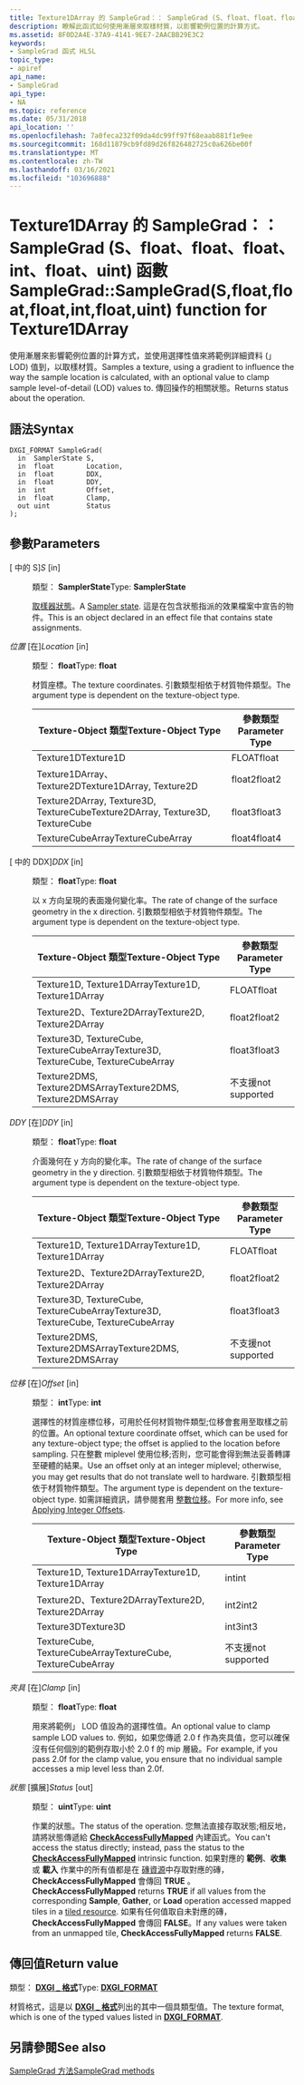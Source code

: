```yaml
---
title: Texture1DArray 的 SampleGrad：： SampleGrad (S、float、float、float、int、float、uint) 函數
description: 瞭解此函式如何使用漸層來取樣材質，以影響範例位置的計算方式。
ms.assetid: 8F0D2A4E-37A9-4141-9EE7-2AACBB29E3C2
keywords:
- SampleGrad 函式 HLSL
topic_type:
- apiref
api_name:
- SampleGrad
api_type:
- NA
ms.topic: reference
ms.date: 05/31/2018
api_location: ''
ms.openlocfilehash: 7a0feca232f09da4dc99ff97f68eaab881f1e9ee
ms.sourcegitcommit: 168d11879cb9fd89d26f826482725c0a626be00f
ms.translationtype: MT
ms.contentlocale: zh-TW
ms.lasthandoff: 03/16/2021
ms.locfileid: "103696888"
---
```

# <a name="samplegradsamplegradsfloatfloatfloatintfloatuint-function-for-texture1darray"></a><span data-ttu-id="c5459-104">Texture1DArray 的 SampleGrad：： SampleGrad (S、float、float、float、int、float、uint) 函數</span><span class="sxs-lookup"><span data-stu-id="c5459-104">SampleGrad::SampleGrad(S,float,float,float,int,float,uint) function for Texture1DArray</span></span>

<span data-ttu-id="c5459-105">使用漸層來影響範例位置的計算方式，並使用選擇性值來將範例詳細資料 (」 LOD) 值到，以取樣材質。</span><span class="sxs-lookup"><span data-stu-id="c5459-105">Samples a texture, using a gradient to influence the way the sample location is calculated, with an optional value to clamp sample level-of-detail (LOD) values to.</span></span> <span data-ttu-id="c5459-106">傳回操作的相關狀態。</span><span class="sxs-lookup"><span data-stu-id="c5459-106">Returns status about the operation.</span></span>

## <a name="syntax"></a><span data-ttu-id="c5459-107">語法</span><span class="sxs-lookup"><span data-stu-id="c5459-107">Syntax</span></span>


``` syntax
DXGI_FORMAT SampleGrad(
  in  SamplerState S,
  in  float        Location,
  in  float        DDX,
  in  float        DDY,
  in  int          Offset,
  in  float        Clamp,
  out uint         Status
);
```



## <a name="parameters"></a><span data-ttu-id="c5459-108">參數</span><span class="sxs-lookup"><span data-stu-id="c5459-108">Parameters</span></span>

<dl> <dt>

<span data-ttu-id="c5459-109"> \[ 中的 S\]</span><span class="sxs-lookup"><span data-stu-id="c5459-109">*S* \[in\]</span></span>
</dt> <dd>

<span data-ttu-id="c5459-110">類型： **SamplerState**</span><span class="sxs-lookup"><span data-stu-id="c5459-110">Type: **SamplerState**</span></span>

<span data-ttu-id="c5459-111">[取樣器狀態](dx-graphics-hlsl-sampler.md)。</span><span class="sxs-lookup"><span data-stu-id="c5459-111">A [Sampler state](dx-graphics-hlsl-sampler.md).</span></span> <span data-ttu-id="c5459-112">這是在包含狀態指派的效果檔案中宣告的物件。</span><span class="sxs-lookup"><span data-stu-id="c5459-112">This is an object declared in an effect file that contains state assignments.</span></span>

</dd> <dt>

<span data-ttu-id="c5459-113">*位置* \[在\]</span><span class="sxs-lookup"><span data-stu-id="c5459-113">*Location* \[in\]</span></span>
</dt> <dd>

<span data-ttu-id="c5459-114">類型： **float**</span><span class="sxs-lookup"><span data-stu-id="c5459-114">Type: **float**</span></span>

<span data-ttu-id="c5459-115">材質座標。</span><span class="sxs-lookup"><span data-stu-id="c5459-115">The texture coordinates.</span></span> <span data-ttu-id="c5459-116">引數類型相依于材質物件類型。</span><span class="sxs-lookup"><span data-stu-id="c5459-116">The argument type is dependent on the texture-object type.</span></span>



| <span data-ttu-id="c5459-117">Texture-Object 類型</span><span class="sxs-lookup"><span data-stu-id="c5459-117">Texture-Object Type</span></span>                    | <span data-ttu-id="c5459-118">參數類型</span><span class="sxs-lookup"><span data-stu-id="c5459-118">Parameter Type</span></span> |
|----------------------------------------|----------------|
| <span data-ttu-id="c5459-119">Texture1D</span><span class="sxs-lookup"><span data-stu-id="c5459-119">Texture1D</span></span>                              | <span data-ttu-id="c5459-120">FLOAT</span><span class="sxs-lookup"><span data-stu-id="c5459-120">float</span></span>          |
| <span data-ttu-id="c5459-121">Texture1DArray、Texture2D</span><span class="sxs-lookup"><span data-stu-id="c5459-121">Texture1DArray, Texture2D</span></span>              | <span data-ttu-id="c5459-122">float2</span><span class="sxs-lookup"><span data-stu-id="c5459-122">float2</span></span>         |
| <span data-ttu-id="c5459-123">Texture2DArray, Texture3D, TextureCube</span><span class="sxs-lookup"><span data-stu-id="c5459-123">Texture2DArray, Texture3D, TextureCube</span></span> | <span data-ttu-id="c5459-124">float3</span><span class="sxs-lookup"><span data-stu-id="c5459-124">float3</span></span>         |
| <span data-ttu-id="c5459-125">TextureCubeArray</span><span class="sxs-lookup"><span data-stu-id="c5459-125">TextureCubeArray</span></span>                       | <span data-ttu-id="c5459-126">float4</span><span class="sxs-lookup"><span data-stu-id="c5459-126">float4</span></span>         |



 

</dd> <dt>

<span data-ttu-id="c5459-127"> \[ 中的 DDX\]</span><span class="sxs-lookup"><span data-stu-id="c5459-127">*DDX* \[in\]</span></span>
</dt> <dd>

<span data-ttu-id="c5459-128">類型： **float**</span><span class="sxs-lookup"><span data-stu-id="c5459-128">Type: **float**</span></span>

<span data-ttu-id="c5459-129">以 x 方向呈現的表面幾何變化率。</span><span class="sxs-lookup"><span data-stu-id="c5459-129">The rate of change of the surface geometry in the x direction.</span></span> <span data-ttu-id="c5459-130">引數類型相依于材質物件類型。</span><span class="sxs-lookup"><span data-stu-id="c5459-130">The argument type is dependent on the texture-object type.</span></span>



| <span data-ttu-id="c5459-131">Texture-Object 類型</span><span class="sxs-lookup"><span data-stu-id="c5459-131">Texture-Object Type</span></span>                      | <span data-ttu-id="c5459-132">參數類型</span><span class="sxs-lookup"><span data-stu-id="c5459-132">Parameter Type</span></span> |
|------------------------------------------|----------------|
| <span data-ttu-id="c5459-133">Texture1D, Texture1DArray</span><span class="sxs-lookup"><span data-stu-id="c5459-133">Texture1D, Texture1DArray</span></span>                | <span data-ttu-id="c5459-134">FLOAT</span><span class="sxs-lookup"><span data-stu-id="c5459-134">float</span></span>          |
| <span data-ttu-id="c5459-135">Texture2D、Texture2DArray</span><span class="sxs-lookup"><span data-stu-id="c5459-135">Texture2D, Texture2DArray</span></span>                | <span data-ttu-id="c5459-136">float2</span><span class="sxs-lookup"><span data-stu-id="c5459-136">float2</span></span>         |
| <span data-ttu-id="c5459-137">Texture3D, TextureCube, TextureCubeArray</span><span class="sxs-lookup"><span data-stu-id="c5459-137">Texture3D, TextureCube, TextureCubeArray</span></span> | <span data-ttu-id="c5459-138">float3</span><span class="sxs-lookup"><span data-stu-id="c5459-138">float3</span></span>         |
| <span data-ttu-id="c5459-139">Texture2DMS, Texture2DMSArray</span><span class="sxs-lookup"><span data-stu-id="c5459-139">Texture2DMS, Texture2DMSArray</span></span>            | <span data-ttu-id="c5459-140">不支援</span><span class="sxs-lookup"><span data-stu-id="c5459-140">not supported</span></span>  |



 

</dd> <dt>

<span data-ttu-id="c5459-141">*DDY* \[在\]</span><span class="sxs-lookup"><span data-stu-id="c5459-141">*DDY* \[in\]</span></span>
</dt> <dd>

<span data-ttu-id="c5459-142">類型： **float**</span><span class="sxs-lookup"><span data-stu-id="c5459-142">Type: **float**</span></span>

<span data-ttu-id="c5459-143">介面幾何在 y 方向的變化率。</span><span class="sxs-lookup"><span data-stu-id="c5459-143">The rate of change of the surface geometry in the y direction.</span></span> <span data-ttu-id="c5459-144">引數類型相依于材質物件類型。</span><span class="sxs-lookup"><span data-stu-id="c5459-144">The argument type is dependent on the texture-object type.</span></span>



| <span data-ttu-id="c5459-145">Texture-Object 類型</span><span class="sxs-lookup"><span data-stu-id="c5459-145">Texture-Object Type</span></span>                      | <span data-ttu-id="c5459-146">參數類型</span><span class="sxs-lookup"><span data-stu-id="c5459-146">Parameter Type</span></span> |
|------------------------------------------|----------------|
| <span data-ttu-id="c5459-147">Texture1D, Texture1DArray</span><span class="sxs-lookup"><span data-stu-id="c5459-147">Texture1D, Texture1DArray</span></span>                | <span data-ttu-id="c5459-148">FLOAT</span><span class="sxs-lookup"><span data-stu-id="c5459-148">float</span></span>          |
| <span data-ttu-id="c5459-149">Texture2D、Texture2DArray</span><span class="sxs-lookup"><span data-stu-id="c5459-149">Texture2D, Texture2DArray</span></span>                | <span data-ttu-id="c5459-150">float2</span><span class="sxs-lookup"><span data-stu-id="c5459-150">float2</span></span>         |
| <span data-ttu-id="c5459-151">Texture3D, TextureCube, TextureCubeArray</span><span class="sxs-lookup"><span data-stu-id="c5459-151">Texture3D, TextureCube, TextureCubeArray</span></span> | <span data-ttu-id="c5459-152">float3</span><span class="sxs-lookup"><span data-stu-id="c5459-152">float3</span></span>         |
| <span data-ttu-id="c5459-153">Texture2DMS, Texture2DMSArray</span><span class="sxs-lookup"><span data-stu-id="c5459-153">Texture2DMS, Texture2DMSArray</span></span>            | <span data-ttu-id="c5459-154">不支援</span><span class="sxs-lookup"><span data-stu-id="c5459-154">not supported</span></span>  |



 

</dd> <dt>

<span data-ttu-id="c5459-155">*位移* \[在\]</span><span class="sxs-lookup"><span data-stu-id="c5459-155">*Offset* \[in\]</span></span>
</dt> <dd>

<span data-ttu-id="c5459-156">類型： **int**</span><span class="sxs-lookup"><span data-stu-id="c5459-156">Type: **int**</span></span>

<span data-ttu-id="c5459-157">選擇性的材質座標位移，可用於任何材質物件類型;位移會套用至取樣之前的位置。</span><span class="sxs-lookup"><span data-stu-id="c5459-157">An optional texture coordinate offset, which can be used for any texture-object type; the offset is applied to the location before sampling.</span></span> <span data-ttu-id="c5459-158">只在整數 miplevel 使用位移;否則，您可能會得到無法妥善轉譯至硬體的結果。</span><span class="sxs-lookup"><span data-stu-id="c5459-158">Use an offset only at an integer miplevel; otherwise, you may get results that do not translate well to hardware.</span></span> <span data-ttu-id="c5459-159">引數類型相依于材質物件類型。</span><span class="sxs-lookup"><span data-stu-id="c5459-159">The argument type is dependent on the texture-object type.</span></span> <span data-ttu-id="c5459-160">如需詳細資訊，請參閱套用 [整數位移](dx-graphics-hlsl-to-sample.md)。</span><span class="sxs-lookup"><span data-stu-id="c5459-160">For more info, see [Applying Integer Offsets](dx-graphics-hlsl-to-sample.md).</span></span>



| <span data-ttu-id="c5459-161">Texture-Object 類型</span><span class="sxs-lookup"><span data-stu-id="c5459-161">Texture-Object Type</span></span>           | <span data-ttu-id="c5459-162">參數類型</span><span class="sxs-lookup"><span data-stu-id="c5459-162">Parameter Type</span></span> |
|-------------------------------|----------------|
| <span data-ttu-id="c5459-163">Texture1D, Texture1DArray</span><span class="sxs-lookup"><span data-stu-id="c5459-163">Texture1D, Texture1DArray</span></span>     | <span data-ttu-id="c5459-164">int</span><span class="sxs-lookup"><span data-stu-id="c5459-164">int</span></span>            |
| <span data-ttu-id="c5459-165">Texture2D、Texture2DArray</span><span class="sxs-lookup"><span data-stu-id="c5459-165">Texture2D, Texture2DArray</span></span>     | <span data-ttu-id="c5459-166">int2</span><span class="sxs-lookup"><span data-stu-id="c5459-166">int2</span></span>           |
| <span data-ttu-id="c5459-167">Texture3D</span><span class="sxs-lookup"><span data-stu-id="c5459-167">Texture3D</span></span>                     | <span data-ttu-id="c5459-168">int3</span><span class="sxs-lookup"><span data-stu-id="c5459-168">int3</span></span>           |
| <span data-ttu-id="c5459-169">TextureCube, TextureCubeArray</span><span class="sxs-lookup"><span data-stu-id="c5459-169">TextureCube, TextureCubeArray</span></span> | <span data-ttu-id="c5459-170">不支援</span><span class="sxs-lookup"><span data-stu-id="c5459-170">not supported</span></span>  |



 

</dd> <dt>

<span data-ttu-id="c5459-171">*夾具* \[在\]</span><span class="sxs-lookup"><span data-stu-id="c5459-171">*Clamp* \[in\]</span></span>
</dt> <dd>

<span data-ttu-id="c5459-172">類型： **float**</span><span class="sxs-lookup"><span data-stu-id="c5459-172">Type: **float**</span></span>

<span data-ttu-id="c5459-173">用來將範例」 LOD 值設為的選擇性值。</span><span class="sxs-lookup"><span data-stu-id="c5459-173">An optional value to clamp sample LOD values to.</span></span> <span data-ttu-id="c5459-174">例如，如果您傳遞 2.0 f 作為夾具值，您可以確保沒有任何個別的範例存取小於 2.0 f 的 mip 層級。</span><span class="sxs-lookup"><span data-stu-id="c5459-174">For example, if you pass 2.0f for the clamp value, you ensure that no individual sample accesses a mip level less than 2.0f.</span></span>

</dd> <dt>

<span data-ttu-id="c5459-175">*狀態* \[擴展\]</span><span class="sxs-lookup"><span data-stu-id="c5459-175">*Status* \[out\]</span></span>
</dt> <dd>

<span data-ttu-id="c5459-176">類型： **uint**</span><span class="sxs-lookup"><span data-stu-id="c5459-176">Type: **uint**</span></span>

<span data-ttu-id="c5459-177">作業的狀態。</span><span class="sxs-lookup"><span data-stu-id="c5459-177">The status of the operation.</span></span> <span data-ttu-id="c5459-178">您無法直接存取狀態;相反地，請將狀態傳遞給 [**CheckAccessFullyMapped**](checkaccessfullymapped.md) 內建函式。</span><span class="sxs-lookup"><span data-stu-id="c5459-178">You can't access the status directly; instead, pass the status to the [**CheckAccessFullyMapped**](checkaccessfullymapped.md) intrinsic function.</span></span> <span data-ttu-id="c5459-179">如果對應的 **範例**、**收集** 或 **載入** 作業中的所有值都是在 [磚資源](/windows/desktop/direct3d11/direct3d-11-2-features)中存取對應的磚， **CheckAccessFullyMapped** 會傳回 **TRUE** 。</span><span class="sxs-lookup"><span data-stu-id="c5459-179">**CheckAccessFullyMapped** returns **TRUE** if all values from the corresponding **Sample**, **Gather**, or **Load** operation accessed mapped tiles in a [tiled resource](/windows/desktop/direct3d11/direct3d-11-2-features).</span></span> <span data-ttu-id="c5459-180">如果有任何值取自未對應的磚， **CheckAccessFullyMapped** 會傳回 **FALSE**。</span><span class="sxs-lookup"><span data-stu-id="c5459-180">If any values were taken from an unmapped tile, **CheckAccessFullyMapped** returns **FALSE**.</span></span>

</dd> </dl>

## <a name="return-value"></a><span data-ttu-id="c5459-181">傳回值</span><span class="sxs-lookup"><span data-stu-id="c5459-181">Return value</span></span>

<span data-ttu-id="c5459-182">類型： **[ **DXGI \_ 格式**](/windows/desktop/api/dxgiformat/ne-dxgiformat-dxgi_format)**</span><span class="sxs-lookup"><span data-stu-id="c5459-182">Type: **[**DXGI\_FORMAT**](/windows/desktop/api/dxgiformat/ne-dxgiformat-dxgi_format)**</span></span>

<span data-ttu-id="c5459-183">材質格式，這是以 [**DXGI \_ 格式**](/windows/desktop/api/dxgiformat/ne-dxgiformat-dxgi_format)列出的其中一個具類型值。</span><span class="sxs-lookup"><span data-stu-id="c5459-183">The texture format, which is one of the typed values listed in [**DXGI\_FORMAT**](/windows/desktop/api/dxgiformat/ne-dxgiformat-dxgi_format).</span></span>

## <a name="see-also"></a><span data-ttu-id="c5459-184">另請參閱</span><span class="sxs-lookup"><span data-stu-id="c5459-184">See also</span></span>

<dl> <dt>

[<span data-ttu-id="c5459-185">SampleGrad 方法</span><span class="sxs-lookup"><span data-stu-id="c5459-185">SampleGrad methods</span></span>](texture1darray-samplegrad.md)
</dt> </dl>

 

 
